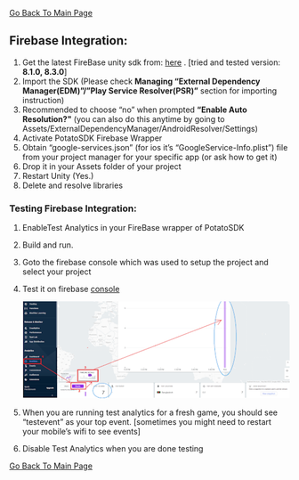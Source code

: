 [Go Back To Main Page](../../README.md)
## Firebase Integration:
1. Get the latest FireBase unity sdk from: [here](https://developers.google.com/unity/archive#google_analytics_for_firebase) . [tried and tested version: **8.1.0, 8.3.0**] 
2. Import the SDK (Please check **Managing “External Dependency Manager(EDM)”/”Play Service Resolver(PSR)”** section for importing instruction)
3. Recommended to choose “no” when prompted **“Enable Auto Resolution?"** (you can also do this anytime by going to Assets/ExternalDependencyManager/AndroidResolver/Settings)
4. Activate PotatoSDK Firebase Wrapper
5. Obtain “google-services.json” (for ios it’s “GoogleService-Info.plist”) file from your project manager for your specific app (or ask how to get it)
6. Drop it in your Assets folder of your project
7. Restart Unity (Yes.)
8. Delete and resolve libraries

### Testing Firebase Integration:
1. EnableTest Analytics in your FireBase wrapper of PotatoSDK
2. Build and run. 
3. Goto the firebase console which was used to setup the project and select your project
4. Test it on firebase [console](https://console.firebase.google.com)
   
   ![FirebaseConsole](img_0.png)

5. When you are running test analytics for a fresh game, you should see “testevent” as your top event. [sometimes you might need to restart your mobile’s wifi to see events]
6. Disable Test Analytics when you are done testing




[Go Back To Main Page](../../README.md)
